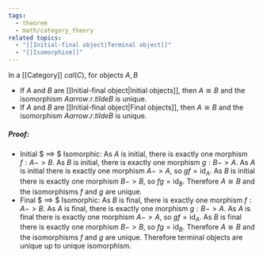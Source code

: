 ```yaml
---
tags:
  - theorem
  - math/category_theory
related topics:
  - "[[Initial-final object|Terminal object]]"
  - "[[Isomorphism]]"
---
```

In a [[Category]] $cal(C)$, for objects $A,B$
- If $A$ and $B$ are [[Initial-final object|Initial objects]], then $A\cong B$ and the isomorphism $A arrow.r.tilde B$ is unique.
- If $A$ and $B$ are [[Initial-final object|Final objects]], then $A\cong B$ and the isomorphism $A arrow.r.tilde B$ is unique.
##### Proof:
- Initial $ ==> $ Isomorphic:
	As $A$ is initial, there is exactly one morphism $f:A -> B$. As $B$ is initial, there is exactly one morphism $g:B -> A$. As $A$ is initial there is exactly one morphism $A -> A$, so $gf=\text{id}_A$. As $B$ is initial there is exactly one morphism $B -> B$, so $fg=\text{id}_B$. Therefore $A\cong B$ and the isomorphisms $f$ and $g$ are unique.
- Final $ ==> $ Isomorphic:
	As $B$ is final, there is exactly one morphism $f:A -> B$. As $A$ is final, there is exactly one morphism $g:B -> A$. As $A$ is final there is exactly one morphism $A -> A$, so $gf=\text{id}_A$. As $B$ is final there is exactly one morphism $B -> B$, so $fg=\text{id}_B$. Therefore $A\cong B$ and the isomorphisms $f$ and $g$ are unique.
Therefore terminal objects are unique up to unique isomorphism.